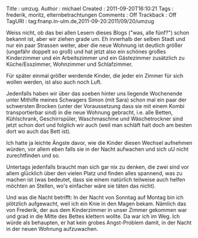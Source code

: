 Title     : umzug.
Author    : michael
Created   : 2011-09-20T16:10:21
Tags      : frederik, moritz, elternbetrachtungen
Comments  : Off
Trackback : Off
TagURI    : tag:fnanp.in-ulm.de,2011-09-20:2011/09/20/umzug

Weiss nicht, ob das bei allen Lesern dieses Blogs ("was, alle fünf?") schon
bekannt ist, aber wir ziehen grade um. Eh innerhalb der selben Stadt und nur
ein paar Strassen weiter, aber die neue Wohnung ist deutlich größer (ungefähr
doppelt so groß) und hat jetzt also ein schönes großes Kinderzimmer und ein
Arbeitszimmer und ein Gästezimmer zusätzlich zu Küche/Esszimmer, Wohnzimmer
und Schlafzimmer.

Für später einmal größer werdende Kinder, die jeder ein Zimmer für sich wollen
werden, ist also auch noch Luft.

Jedenfalls haben wir über das soeben hinter uns liegende Wochenende unter
Mithilfe meines Schwagers Simon (mit Sara) schon mal ein paar der schwersten
Brocken (unter der Voraussetzung dass sie mit einem Kombi transportierbar
sind) in die neue Wohnung gebracht, i.e. alle Betten, Kühlschrank,
Geschirrspüler, Waschmaschine und Wäschetrockner sind jetzt schon dort und
folglich wir auch (weil man schläft halt doch am besten dort wo auch das Bett
ist).

Ich hatte ja leichte Ängste davor, wie die Kinder diesen Wechsel aufnehmen
würden, vor allem eben falls sie in der Nacht aufwachen und sich uU nicht
zurechtfinden und so.

Untertags jedenfalls braucht man sich gar nix zu denken, die zwei sind vor
allem glücklich über den vielen Platz und finden alles spannend, was zu machen
ist (was bedeutet, dass sie einem natürlich teilweise auch helfen möchten an
Stellen, wo's einfacher wäre sie täten das nicht).

Und was die Nacht betrifft: In der Nacht von Sonntag auf Montag bin ich
plötzlich aufgewacht, weil ich ein Knie in den Magen bekam. Nämlich das von
Frederik, der aus dem Kinderzimmer in unser Zimmer gekommen war und grad
in die Mitte des Bettes klettern wollte. Da war ich im Weg. Ich würde als
behaupten, er hat kein grobes Angst-Problem damit, in der Nacht in der neuen
Wohnung aufzuwachen.
